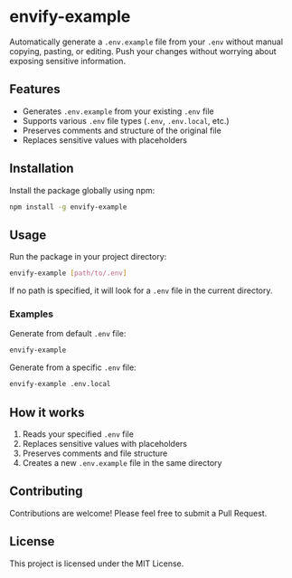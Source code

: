 # envify-example

Automatically generate a `.env.example` file from your `.env` without manual copying, pasting, or editing. Push your changes without worrying about exposing sensitive information.

## Features

- Generates `.env.example` from your existing `.env` file
- Supports various `.env` file types (`.env`, `.env.local`, etc.)
- Preserves comments and structure of the original file
- Replaces sensitive values with placeholders

## Installation

Install the package globally using npm:

```bash
npm install -g envify-example
```

## Usage

Run the package in your project directory:

```bash
envify-example [path/to/.env]
```

If no path is specified, it will look for a `.env` file in the current directory.

### Examples

Generate from default `.env` file:
```bash
envify-example
```

Generate from a specific `.env` file:
```bash
envify-example .env.local
```

## How it works

1. Reads your specified `.env` file
2. Replaces sensitive values with placeholders
3. Preserves comments and file structure
4. Creates a new `.env.example` file in the same directory

## Contributing

Contributions are welcome! Please feel free to submit a Pull Request.

## License

This project is licensed under the MIT License.